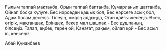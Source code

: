 ﻿Ғылым таппай мақтанба,
Орын таппай баптанба,
Құмарланып шаттанба, 
Ойнап босқа күлуге. 
Бес нәрседен қашық бол, 
Бес нәрсеге асық бол, 
Адам болам десеңіз. 
Тілеуің, өмірің алдыңда, 
Оған қайғы жесеңіз. 
Өсек, өтірік, мақтаншақ, 
Еріншек, бекер мал шашпақ - 
Бес дұшпаның, білсеңіз. 
Талап, еңбек, терең ой, 
Қанағат, рақым, ойлап қой - 
Бес асыл іс, көнсеңіз

Абай Құнанбаев
